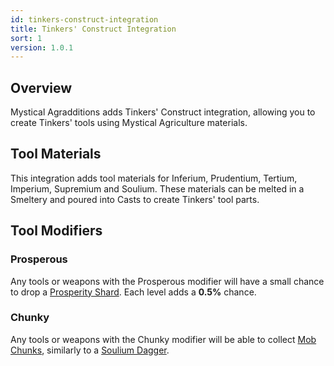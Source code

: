 ```yaml
---
id: tinkers-construct-integration
title: Tinkers' Construct Integration
sort: 1
version: 1.0.1
---
```


## Overview

Mystical Agradditions adds Tinkers' Construct integration, allowing you to create Tinkers' tools using Mystical Agriculture materials.

## Tool Materials

This integration adds tool materials for Inferium, Prudentium, Tertium, Imperium, Supremium and Soulium. These materials can be melted in a Smeltery and poured into Casts to create Tinkers' tool parts.

## Tool Modifiers
### Prosperous

Any tools or weapons with the Prosperous modifier will have a small chance to drop a [Prosperity Shard](../../mysticalagriculture/items/prosperity-shard.md). Each level adds a **0.5%** chance.

### Chunky

Any tools or weapons with the Chunky modifier will be able to collect [Mob Chunks](../../mysticalagriculture/items/mob-chunks.md), similarly to a [Soulium Dagger](../../mysticalagriculture/items/soulium-dagger.md).

